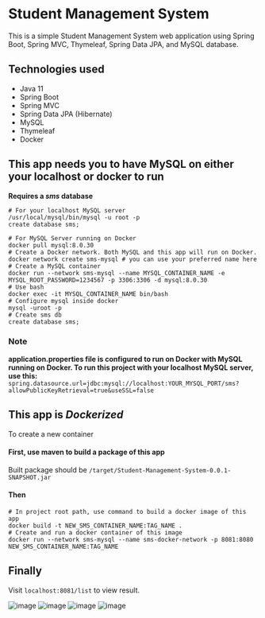 # Student Management System

This is a simple Student Management System web application using Spring Boot, Spring MVC, Thymeleaf, Spring Data JPA, and MySQL database.

## Technologies used
- Java 11
- Spring Boot
- Spring MVC
- Spring Data JPA (Hibernate)
- MySQL
- Thymeleaf
- Docker

## This app needs you to have MySQL on either your localhost or docker to run

**Requires a _sms_ database**

```
# For your localhost MySQL server
/usr/local/mysql/bin/mysql -u root -p
create database sms;
```

```
# For MySQL Server running on Docker
docker pull mysql:8.0.30
# Create a Docker network. Both MySQL and this app will run on Docker.
docker network create sms-mysql # you can use your preferred name here
# Create a MySQL container
docker run --network sms-mysql --name MYSQL_CONTAINER_NAME -e MYSQL_ROOT_PASSWORD=1234567 -p 3306:3306 -d mysql:8.0.30
# Use bash
docker exec -it MYSQL_CONTAINER_NAME bin/bash
# Configure mysql inside docker
mysql -uroot -p
# Create sms db
create database sms;
```
### Note
**application.properties file is configured to run on Docker with MySQL running on Docker. To run this project with your localhost MySQL server, use this:**
```spring.datasource.url=jdbc:mysql://localhost:YOUR_MYSQL_PORT/sms?allowPublicKeyRetrieval=true&useSSL=false```

## This app is *Dockerized*
To create a new container

#### First, use maven to build a package of this app
Built package should be  ```/target/Student-Management-System-0.0.1-SNAPSHOT.jar```

#### Then
```
# In project root path, use command to build a docker image of this app
docker build -t NEW_SMS_CONTAINER_NAME:TAG_NAME .
# Create and run a docker container of this image
docker run --network sms-mysql --name sms-docker-network -p 8081:8080 NEW_SMS_CONTAINER_NAME:TAG_NAME
```

## Finally
Visit ```localhost:8081/list``` to view result.

![image](/readme_imgs/1.png)
![image](/readme_imgs/2.png)
![image](/readme_imgs/3.png)
![image](/readme_imgs/4.png)
